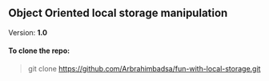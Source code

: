## Object Oriented local storage manipulation
Version: **1.0**
#### To clone the repo:
> git clone https://github.com/Arbrahimbadsa/fun-with-local-storage.git
